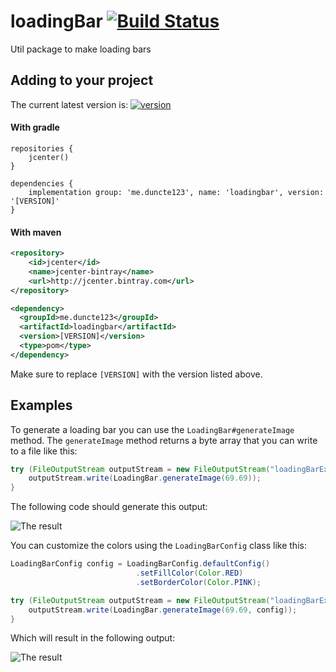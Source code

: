 [version]: https://api.bintray.com/packages/duncte123/maven/loadingbar/images/download.svg
[download]: https://bintray.com/duncte123/maven/loadingbar/_latestVersion

# loadingBar [![Build Status](https://travis-ci.org/duncte123/loadingBar.svg?branch=master)](https://travis-ci.org/duncte123/loadingBar)

Util package to make loading bars

## Adding to your project
The current latest version is: [ ![version][] ][download]

#### With gradle

```GRADLE
repositories {
    jcenter()
}

dependencies {
    implementation group: 'me.duncte123', name: 'loadingbar', version: '[VERSION]'
}
```

#### With maven

```XML
<repository>
    <id>jcenter</id>
    <name>jcenter-bintray</name>
    <url>http://jcenter.bintray.com</url>
</repository>

<dependency>
  <groupId>me.duncte123</groupId>
  <artifactId>loadingbar</artifactId>
  <version>[VERSION]</version>
  <type>pom</type>
</dependency>
```

Make sure to replace `[VERSION]` with the version listed above.

## Examples

To generate a loading bar you can use the `LoadingBar#generateImage` method.
The `generateImage` method returns a byte array that you can write to a file like this:
```java
try (FileOutputStream outputStream = new FileOutputStream("loadingBarExample.png")) {
    outputStream.write(LoadingBar.generateImage(69.69));
}
```

The following code should generate this output:

![The result](https://raw.githubusercontent.com/duncte123/loadingBar/master/loadingBarExample.png)

You can customize the colors using the `LoadingBarConfig` class like this:

```java
LoadingBarConfig config = LoadingBarConfig.defaultConfig()
                            .setFillColor(Color.RED)
                            .setBorderColor(Color.PINK);

try (FileOutputStream outputStream = new FileOutputStream("loadingBarExample-color.png")) {
    outputStream.write(LoadingBar.generateImage(69.69, config));
}
```

Which will result in the following output:

![The result](https://raw.githubusercontent.com/duncte123/loadingBar/master/loadingBarExample-color.png)